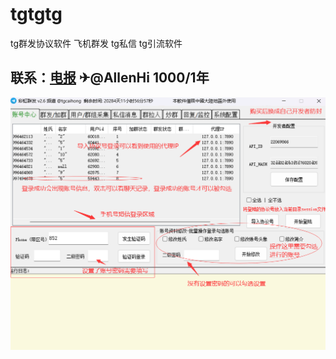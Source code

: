 # tgtgtg
tg群发协议软件 飞机群发 tg私信 tg引流软件
## 联系：[电报](https://t.me/AllenHi)  ✈@AllenHi  1000/1年


![图片说明](账号中心.png)
